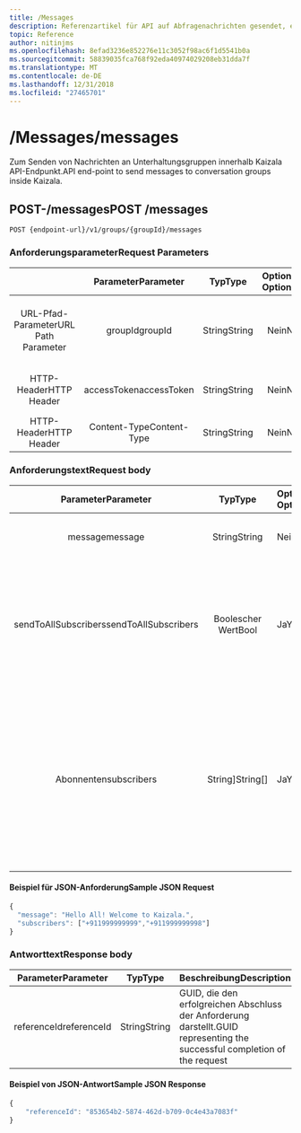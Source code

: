 ```yaml
---
title: /Messages
description: Referenzartikel für API auf Abfragenachrichten gesendet, einer Gruppe
topic: Reference
author: nitinjms
ms.openlocfilehash: 8efad3236e852276e11c3052f98ac6f1d5541b0a
ms.sourcegitcommit: 58839035fca768f92eda40974029208eb31dda7f
ms.translationtype: MT
ms.contentlocale: de-DE
ms.lasthandoff: 12/31/2018
ms.locfileid: "27465701"
---
```

# <a name="messages"></a><span data-ttu-id="7f596-103">/Messages</span><span class="sxs-lookup"><span data-stu-id="7f596-103">/messages</span></span>

<span data-ttu-id="7f596-104">Zum Senden von Nachrichten an Unterhaltungsgruppen innerhalb Kaizala API-Endpunkt.</span><span class="sxs-lookup"><span data-stu-id="7f596-104">API end-point to send messages to conversation groups inside Kaizala.</span></span>

## <a name="post-messages"></a><span data-ttu-id="7f596-105">POST-/messages</span><span class="sxs-lookup"><span data-stu-id="7f596-105">POST /messages</span></span>

    POST {endpoint-url}/v1/groups/{groupId}/messages

### <a name="request-parameters"></a><span data-ttu-id="7f596-106">Anforderungsparameter</span><span class="sxs-lookup"><span data-stu-id="7f596-106">Request Parameters</span></span>

|  | <span data-ttu-id="7f596-107">Parameter</span><span class="sxs-lookup"><span data-stu-id="7f596-107">Parameter</span></span> | <span data-ttu-id="7f596-108">Typ</span><span class="sxs-lookup"><span data-stu-id="7f596-108">Type</span></span> | <span data-ttu-id="7f596-109">Optional?</span><span class="sxs-lookup"><span data-stu-id="7f596-109">Optional?</span></span> | <span data-ttu-id="7f596-110">Beschreibung</span><span class="sxs-lookup"><span data-stu-id="7f596-110">Description</span></span> |
| :---: | :---: | :---: | :---: | :--- |
| <span data-ttu-id="7f596-111">URL-Pfad-Parameter</span><span class="sxs-lookup"><span data-stu-id="7f596-111">URL Path Parameter</span></span> | <span data-ttu-id="7f596-112">groupId</span><span class="sxs-lookup"><span data-stu-id="7f596-112">groupId</span></span> | <span data-ttu-id="7f596-113">String</span><span class="sxs-lookup"><span data-stu-id="7f596-113">String</span></span> | <span data-ttu-id="7f596-114">Nein</span><span class="sxs-lookup"><span data-stu-id="7f596-114">No</span></span> | <span data-ttu-id="7f596-115">GUID, die die GroupId der Ressource bestimmte Gruppe darstellt.</span><span class="sxs-lookup"><span data-stu-id="7f596-115">GUID representing the groupId of the specific group resource</span></span> |
| <span data-ttu-id="7f596-116">HTTP-Header</span><span class="sxs-lookup"><span data-stu-id="7f596-116">HTTP Header</span></span> | <span data-ttu-id="7f596-117">accessToken</span><span class="sxs-lookup"><span data-stu-id="7f596-117">accessToken</span></span> | <span data-ttu-id="7f596-118">String</span><span class="sxs-lookup"><span data-stu-id="7f596-118">String</span></span> | <span data-ttu-id="7f596-119">Nein</span><span class="sxs-lookup"><span data-stu-id="7f596-119">No</span></span> | <span data-ttu-id="7f596-120">Access Token vom Auth Endpunkt</span><span class="sxs-lookup"><span data-stu-id="7f596-120">Access Token received from the auth end-point</span></span> |
| <span data-ttu-id="7f596-121">HTTP-Header</span><span class="sxs-lookup"><span data-stu-id="7f596-121">HTTP Header</span></span> | <span data-ttu-id="7f596-122">Content-Type</span><span class="sxs-lookup"><span data-stu-id="7f596-122">Content-Type</span></span> | <span data-ttu-id="7f596-123">String</span><span class="sxs-lookup"><span data-stu-id="7f596-123">String</span></span> | <span data-ttu-id="7f596-124">Nein</span><span class="sxs-lookup"><span data-stu-id="7f596-124">No</span></span> | <span data-ttu-id="7f596-125">Wert: Application/Json</span><span class="sxs-lookup"><span data-stu-id="7f596-125">value: application/json</span></span> |

### <a name="request-body"></a><span data-ttu-id="7f596-126">Anforderungstext</span><span class="sxs-lookup"><span data-stu-id="7f596-126">Request body</span></span>

| <span data-ttu-id="7f596-127">Parameter</span><span class="sxs-lookup"><span data-stu-id="7f596-127">Parameter</span></span> | <span data-ttu-id="7f596-128">Typ</span><span class="sxs-lookup"><span data-stu-id="7f596-128">Type</span></span> | <span data-ttu-id="7f596-129">Optional?</span><span class="sxs-lookup"><span data-stu-id="7f596-129">Optional?</span></span> | <span data-ttu-id="7f596-130">Beschreibung</span><span class="sxs-lookup"><span data-stu-id="7f596-130">Description</span></span> |
| :---: | :---: | :--- | :--- |
| <span data-ttu-id="7f596-131">message</span><span class="sxs-lookup"><span data-stu-id="7f596-131">message</span></span> | <span data-ttu-id="7f596-132">String</span><span class="sxs-lookup"><span data-stu-id="7f596-132">String</span></span> | <span data-ttu-id="7f596-133">Nein</span><span class="sxs-lookup"><span data-stu-id="7f596-133">No</span></span> | <span data-ttu-id="7f596-134">Textnachricht (Max 1.000 Zeichen begrenzt) gesendet werden</span><span class="sxs-lookup"><span data-stu-id="7f596-134">Text message to be sent (Max limit of 1000 Characters)</span></span> |
| <span data-ttu-id="7f596-135">sendToAllSubscribers</span><span class="sxs-lookup"><span data-stu-id="7f596-135">sendToAllSubscribers</span></span> | <span data-ttu-id="7f596-136">Boolescher Wert</span><span class="sxs-lookup"><span data-stu-id="7f596-136">Bool</span></span> | <span data-ttu-id="7f596-137">Ja</span><span class="sxs-lookup"><span data-stu-id="7f596-137">Yes</span></span> | <span data-ttu-id="7f596-138">Standard: False.</span><span class="sxs-lookup"><span data-stu-id="7f596-138">Default: false.</span></span> <span data-ttu-id="7f596-139">Gültige nur im Fall der GroupId öffentliche Gruppe gehört.</span><span class="sxs-lookup"><span data-stu-id="7f596-139">Valid only in case the groupId belongs to a Public Group.</span></span> <span data-ttu-id="7f596-140">True, um die Text-Nachricht an alle Abonnenten senden bewirkt, dass die das Token Benutzer Admin der Gruppe der öffentlich sein</span><span class="sxs-lookup"><span data-stu-id="7f596-140">True to send the text message to all subscribers which requires the token's user to be admin of the Public Group</span></span> |
| <span data-ttu-id="7f596-141">Abonnenten</span><span class="sxs-lookup"><span data-stu-id="7f596-141">subscribers</span></span> | <span data-ttu-id="7f596-142">String]</span><span class="sxs-lookup"><span data-stu-id="7f596-142">String[]</span></span> | <span data-ttu-id="7f596-143">Ja</span><span class="sxs-lookup"><span data-stu-id="7f596-143">Yes</span></span> | <span data-ttu-id="7f596-144">Jedes Element entspricht einer Mobiltelefonnummer (mit Ländercode.</span><span class="sxs-lookup"><span data-stu-id="7f596-144">Each element corresponds to a mobile number(with country code.</span></span> <span data-ttu-id="7f596-145">EG.</span><span class="sxs-lookup"><span data-stu-id="7f596-145">Eg.</span></span> <span data-ttu-id="7f596-146">+911999999999).</span><span class="sxs-lookup"><span data-stu-id="7f596-146">+911999999999).</span></span> <span data-ttu-id="7f596-147">Textnachricht wird nur für die ausgewählten Abonnenten gesendet werden.</span><span class="sxs-lookup"><span data-stu-id="7f596-147">Text message will be sent only to the selected subscribers.</span></span> <span data-ttu-id="7f596-148">Für selektive Kommunikation für Abonnenten im Kontext eines öffentliche Gruppe verwendet werden soll</span><span class="sxs-lookup"><span data-stu-id="7f596-148">To be used for selective communication to subscribers in context of a Public Group</span></span> |

#### <a name="sample-json-request"></a><span data-ttu-id="7f596-149">Beispiel für JSON-Anforderung</span><span class="sxs-lookup"><span data-stu-id="7f596-149">Sample JSON Request</span></span>

```javascript
{
  "message": "Hello All! Welcome to Kaizala.",
  "subscribers": ["+911999999999","+911999999998"]
}
```

### <a name="response-body"></a><span data-ttu-id="7f596-150">Antworttext</span><span class="sxs-lookup"><span data-stu-id="7f596-150">Response body</span></span>

| <span data-ttu-id="7f596-151">Parameter</span><span class="sxs-lookup"><span data-stu-id="7f596-151">Parameter</span></span> | <span data-ttu-id="7f596-152">Typ</span><span class="sxs-lookup"><span data-stu-id="7f596-152">Type</span></span> | <span data-ttu-id="7f596-153">Beschreibung</span><span class="sxs-lookup"><span data-stu-id="7f596-153">Description</span></span> |
| :---: | :---: | :--- |
| <span data-ttu-id="7f596-154">referenceId</span><span class="sxs-lookup"><span data-stu-id="7f596-154">referenceId</span></span> | <span data-ttu-id="7f596-155">String</span><span class="sxs-lookup"><span data-stu-id="7f596-155">String</span></span> | <span data-ttu-id="7f596-156">GUID, die den erfolgreichen Abschluss der Anforderung darstellt.</span><span class="sxs-lookup"><span data-stu-id="7f596-156">GUID representing the successful completion of the request</span></span> |

#### <a name="sample-json-response"></a><span data-ttu-id="7f596-157">Beispiel von JSON-Antwort</span><span class="sxs-lookup"><span data-stu-id="7f596-157">Sample JSON Response</span></span>

```javascript
{
    "referenceId": "853654b2-5874-462d-b709-0c4e43a7083f"
}
```
